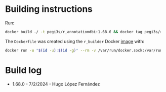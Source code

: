 # Building instructions

Run:

```bash
docker build ./ -t pegi3s/r_annotationdbi:1.68.0 && docker tag pegi3s/r_annotationdbi:1.68.0 pegi3s/r_annotationdbi
```

The `Dockerfile` was created using the `r_builder` Docker [image](http://bdip.i3s.up.pt/container/r_builder) with:

```bash
docker run -u "$(id -u):$(id -g)" --rm -v /var/run/docker.sock:/var/run/docker.sock -v "$(pwd):/data" -w /data pegi3s/r_builder generate_dockerfile.sh config.json --dry-run
```

# Build log

- 1.68.0 - 7/2/2024 - Hugo López Fernández